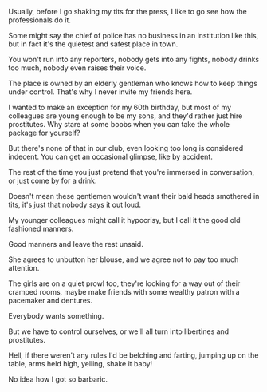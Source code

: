 <p>Usually, before I go shaking my tits for the press, I like to go see how the professionals do it.</p>
<p>Some might say the chief of police has no business in an institution like this, but in fact it's the quietest and safest place in town.</p>
<p>You won't run into any reporters, nobody gets into any fights, nobody drinks too much, nobody even raises their voice.</p>
<p>The place is owned by an elderly gentleman who knows how to keep things under control. That's why I never invite my friends here.</p>
<p>I wanted to make an exception for my 60th birthday, but most of my colleagues are young enough to be my sons, and they'd rather just hire prostitutes. Why stare at some boobs when you can take the whole package for yourself?</p>
<p>But there's none of that in our club, even looking too long is considered indecent. You can get an occasional glimpse, like by accident.</p>
<p>The rest of the time you just pretend that you're immersed in conversation, or just come by for a drink.</p>
<p>Doesn't mean these gentlemen wouldn't want their bald heads smothered in tits, it's just that nobody says it out loud.</p>
<p>My younger colleagues might call it hypocrisy, but I call it the good old fashioned manners.</p>
<p>Good manners and leave the rest unsaid.</p>
<p>She agrees to unbutton her blouse, and we agree not to pay too much attention.</p>
<p>The girls are on a quiet prowl too, they're looking for a way out of their cramped rooms, maybe make friends with some wealthy patron with a pacemaker and dentures.</p>
<p>Everybody wants something.</p>
<p>But we have to control ourselves, or we'll all turn into libertines and prostitutes.</p>
<p>Hell, if there weren't any rules I'd be belching and farting, jumping up on the table, arms held high, yelling, shake it baby!</p>
<p>No idea how I got so barbaric.</p>